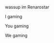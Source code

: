 wassup im Renarostar

I gaming

You gaming

We gaming

<!---
Renarostar/Renarostar is a ✨ special ✨ repository because its `README.md` (this file) appears on your GitHub profile.
You can click the Preview link to take a look at your changes.
--->
